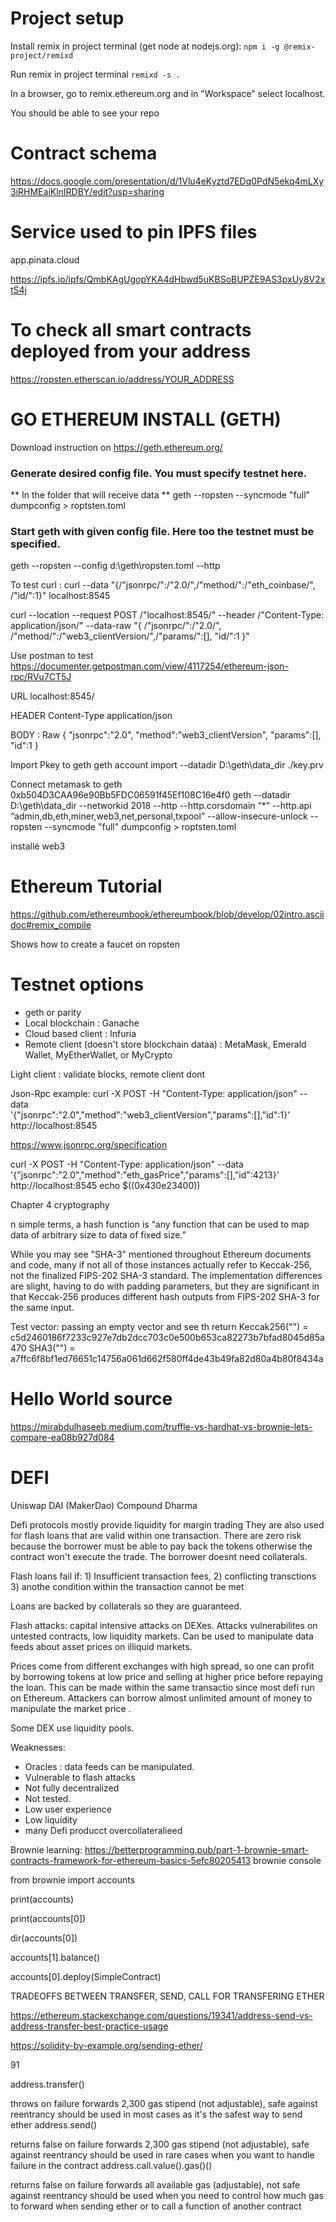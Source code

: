 
# Project setup

Install remix in project terminal (get node at nodejs.org):
`npm i -g @remix-project/remixd`

Run remix in project terminal
`remixd -s .`

In a browser, go to remix.ethereum.org and in "Workspace" select localhost.

You should be able to see your repo


# Contract schema

https://docs.google.com/presentation/d/1Vlu4eKyztd7EDq0PdN5ekq4mLXy3iRHMEaiKlnIRDBY/edit?usp=sharing

# Service used to pin IPFS files

app.pinata.cloud

https://ipfs.io/ipfs/QmbKAgUgopYKA4dHbwd5uKBSoBUPZE9AS3pxUy8V2xtS4j

# To check all smart contracts deployed from your address

https://ropsten.etherscan.io/address/YOUR_ADDRESS


# GO ETHEREUM INSTALL (GETH)

Download instruction on https://geth.ethereum.org/

### Generate desired config file. You must specify testnet here.

** In the folder that will receive data **
geth --ropsten --syncmode "full"  dumpconfig > roptsten.toml

### Start geth with given config file. Here too the testnet must be specified.
geth --ropsten --config d:\geth\ropsten.toml --http


To test curl : curl --data "{/"jsonrpc/":/"2.0/",/"method/":/"eth_coinbase/", /"id/":1}" localhost:8545

curl --location --request POST /"localhost:8545/" --header /"Content-Type: application/json/" --data-raw "{ /"jsonrpc/":/"2.0/",  /"method/":/"web3_clientVersion/",/"params/":[], "id/":1 }"

Use postman to test
https://documenter.getpostman.com/view/4117254/ethereum-json-rpc/RVu7CT5J

URL
localhost:8545/

HEADER
Content-Type        application/json

BODY : Raw
{
	"jsonrpc":"2.0",
	"method":"web3_clientVersion",
	"params":[],
	"id":1
}


Import Pkey to geth
geth account import --datadir D:\geth\data_dir ./key.prv

Connect metamask to geth
0xb504D3CAA96e90Bb5FDC06591f45Ef108C16e4f0
geth --datadir D:\geth\data_dir  --networkid 2018 --http --http.corsdomain “*” --http.api “admin,db,eth,miner,web3,net,personal,txpool” --allow-insecure-unlock --ropsten --syncmode "full"  dumpconfig > roptsten.toml

installé web3


# Ethereum Tutorial 
https://github.com/ethereumbook/ethereumbook/blob/develop/02intro.asciidoc#remix_compile

Shows how to create a faucet on ropsten

# Testnet options
- geth or parity
- Local blockchain : Ganache
- Cloud based client : Infuria
- Remote client (doesn't store blockchain dataa) : MetaMask, Emerald Wallet, MyEtherWallet, or MyCrypto

Light client : validate blocks, remote client dont



Json-Rpc example:
curl -X POST -H "Content-Type: application/json" --data \
'{"jsonrpc":"2.0","method":"web3_clientVersion","params":[],"id":1}' \
  http://localhost:8545

https://www.jsonrpc.org/specification

curl -X POST -H "Content-Type: application/json" --data \
  '{"jsonrpc":"2.0","method":"eth_gasPrice","params":[],"id":4213}' \
  http://localhost:8545
echo $((0x430e23400))

Chapter 4 cryptography

n simple terms, a hash function is “any function that can be used to map data of arbitrary size to data of fixed size.”

While you may see "SHA-3" mentioned throughout Ethereum documents and code, many if not all of those instances actually refer to Keccak-256, not the finalized FIPS-202 SHA-3 standard. The implementation differences are slight, having to do with padding parameters, but they are significant in that Keccak-256 produces different hash outputs from FIPS-202 SHA-3 for the same input.

Test vector: passing an empty vector and see th return
Keccak256("") = c5d2460186f7233c927e7db2dcc703c0e500b653ca82273b7bfad8045d85a470
SHA3("") = a7ffc6f8bf1ed76651c14756a061d662f580ff4de43b49fa82d80a4b80f8434a


# Hello World source
https://mirabdulhaseeb.medium.com/truffle-vs-hardhat-vs-brownie-lets-compare-ea08b927d084



# DEFI

Uniswap
DAI (MakerDao)
Compound
Dharma

Defi protocols mostly provide liquidity for margin trading
They are also used for flash loans that are valid within one transaction.
There are zero risk because the borrower must be able to pay back the tokens otherwise the contract won't execute the trade. The borrower doesnt need collaterals.

Flash loans fail if: 1) Insufficient transaction fees, 2) conflicting transctions 3) anothe condition within the transaction cannot be met

Loans are backed by collaterals so they are guaranteed.

Flash attacks: capital intensive attacks on DEXes. Attacks vulnerabilites on untested contracts, low liquidity markets.
Can be used to manipulate data feeds about asset prices on illiquid markets.

Prices come from different exchanges with high spread, so one can profit by borrowing tokens at low price and selling at higher price before repaying the loan. This can be made within the same transactio since most defi run on Ethereum. Attackers can borrow almost unlimited amount of money to manipulate the market price .


Some DEX use liquidity pools.

Weaknesses:
- Oracles : data feeds can be manipulated.
- Vulnerable to flash attacks
- Not fully decentralized
- Not tested.
- Low user experience
- Low liquidity
- many Defi producct overcollateralieed


Brownie learning:
https://betterprogramming.pub/part-1-brownie-smart-contracts-framework-for-ethereum-basics-5efc80205413
brownie console

from brownie import accounts

print(accounts)

print(accounts[0])

dir(accounts[0])

accounts[1].balance()

accounts[0].deploy(SimpleContract)


TRADEOFFS BETWEEN TRANSFER, SEND, CALL FOR TRANSFERING ETHER

https://ethereum.stackexchange.com/questions/19341/address-send-vs-address-transfer-best-practice-usage

https://solidity-by-example.org/sending-ether/

91

address.transfer()

throws on failure
forwards 2,300 gas stipend (not adjustable), safe against reentrancy
should be used in most cases as it's the safest way to send ether
address.send()

returns false on failure
forwards 2,300 gas stipend (not adjustable), safe against reentrancy
should be used in rare cases when you want to handle failure in the contract
address.call.value().gas()()

returns false on failure
forwards all available gas (adjustable), not safe against reentrancy
should be used when you need to control how much gas to forward when sending ether or to call a function of another contract